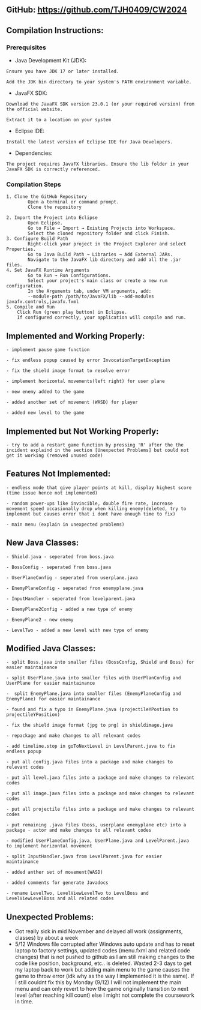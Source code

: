 ## GitHub: https://github.com/TJH0409/CW2024

## Compilation Instructions: 
  ### Prerequisites

   - Java Development Kit (JDK):
   
    Ensure you have JDK 17 or later installed.

    Add the JDK bin directory to your system's PATH environment variable.

   - JavaFX SDK:

    Download the JavaFX SDK version 23.0.1 (or your required version) from the official website.

    Extract it to a location on your system

   - Eclipse IDE:

    Install the latest version of Eclipse IDE for Java Developers.
   - Dependencies:

    The project requires JavaFX libraries. Ensure the lib folder in your JavaFX SDK is correctly referenced.

### Compilation Steps
    1. Clone the GitHub Repository
            Open a terminal or command prompt.
            Clone the repository 

    2. Import the Project into Eclipse
            Open Eclipse.
            Go to File → Import → Existing Projects into Workspace.
            Select the cloned repository folder and click Finish.
    3. Configure Build Path
            Right-click your project in the Project Explorer and select Properties.
            Go to Java Build Path → Libraries → Add External JARs.
            Navigate to the JavaFX lib directory and add all the .jar files.
    4. Set JavaFX Runtime Arguments
            Go to Run → Run Configurations.
            Select your project's main class or create a new run configuration.
            In the Arguments tab, under VM arguments, add:
            --module-path /path/to/JavaFX/lib --add-modules javafx.controls,javafx.fxml
    5. Compile and Run
        Click Run (green play button) in Eclipse.
        If configured correctly, your application will compile and run.

## Implemented and Working Properly: 

    - implement pause game function

    - fix endless popup caused by error InvocationTargetException

    - fix the shield image format to resolve error

    - implement horizontal movements(left right) for user plane

    - new enemy added to the game
  
    - added another set of movement (WASD) for player
  
    - added new level to the game

## Implemented but Not Working Properly: 
  
    - try to add a restart game function by pressing 'R' after the the incident explaind in the section [Unexpected Problems] but could not get it working (removed unused code)

## Features Not Implemented: 

    - endless mode that give player points at kill, display highest score (time issue hence not implemented)

    - random power-ups like invincible, double fire rate, increase movement speed occasionally drop when killing enemy(deleted, try to implement but causes error that i dont have enough time to fix)

    - main menu (explain in unexpected problems)

## New Java Classes: 

    - Shield.java - seperated from boss.java

    - BossConfig - seperated from boss.java

    - UserPlaneConfig - seperated from userplane.java

    - EnemyPlaneConfig - seperated from enemyplane.java

    - InputHandler - seperated from levelparent.java

    - EnemyPlane2Config - added a new type of enemy

    - EnemyPlane2 - new enemy
  
    - LevelTwo - added a new level with new type of enemy

## Modified Java Classes: 

    - split Boss.java into smaller files (BossConfig, Shield and Boss) for easier maintainance
  
    - split UserPlane.java into smaller files with UserPlanConfig and UserPlane for easier maintainance

    -  split EnemyPlane.java into smaller files (EnemyPlaneConfig and EnemyPlane) for easier maintainance
  
    - found and fix a typo in EnemyPlane.java (projectileYPostion to projectileYPosition)
  
    - fix the shield image format (jpg to png) in shieldimage.java

    - repackage and make changes to all relevant codes
  
    - add timeline.stop in goToNextLevel in LevelParent.java to fix endless popup

    - put all config.java files into a package and make changes to relevant codes

    - put all level.java files into a package and make changes to relevant codes

    - put all image.java files into a package and make changes to relevant codes
  
    - put all projectile files into a package and make changes to relevant codes
  
    - put remaining .java files (boss, userplane enemyplane etc) into a package - actor and make changes to all relevant codes

    - modified UserPlaneConfig.java, UserPlane.java and LevelParent.java to implement horizontal movement

    - split InputHandler.java from LevelParent.java for easier maintainance
  
    - added anther set of movement(WASD) 

    - added comments for generate Javadocs
  
    - rename LevelTwo, LevelViewLevelTwo to LevelBoss and LevelViewLevelBoss and all related codes

## Unexpected Problems: 
  - Got really sick in mid November and delayed all work (assignments, classes) by about a week
  - 5/12 
Windows file corrupted after Windows auto update and has to reset laptop to factory settings, updated codes (menu.fxml and related code changes) that is not pushed to github as I am still making changes to the code like position, background, etc.. is deleted. Wasted 2-3 days to get my laptop back to work but adding main menu to the game causes the game to throw error (idk why as the way I implemented it is the same). If I still couldnt fix this by Monday (9/12) I will not implement the main menu and can only revert to how the game originally transition to next level (after reaching kill count) else I might not complete the coursework in time.
